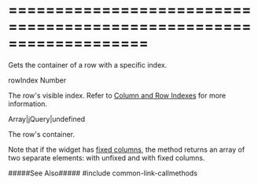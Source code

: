 ===================================================================
===================================================================

<!--shortDescription-->
Gets the container of a row with a specific index.
<!--/shortDescription-->

<!--paramName1-->rowIndex<!--/paramName1-->
<!--paramType1-->Number<!--/paramType1-->
<!--paramDescription1-->
The row's visible index. Refer to [Column and Row Indexes](/Documentation/Guide/Widgets/{WidgetName}/Columns/Column_and_Row_Indexes/) for more information.
<!--/paramDescription1-->

<!--returnType-->Array<Node>|jQuery|undefined<!--/returnType-->
<!--returnDescription-->
The row's container.
<!--/returnDescription-->

<!--fullDescription-->
Note that if the widget has [fixed columns]({basewidgetpath}/Configuration/columnFixing/), the method returns an array of two separate elements: with unfixed and with fixed columns.

#####See Also#####
#include common-link-callmethods
<!--/fullDescription-->